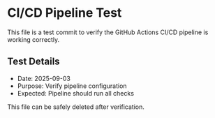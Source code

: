 # CI/CD Pipeline Test

This file is a test commit to verify the GitHub Actions CI/CD pipeline is working correctly.

## Test Details
- Date: 2025-09-03
- Purpose: Verify pipeline configuration
- Expected: Pipeline should run all checks

This file can be safely deleted after verification.